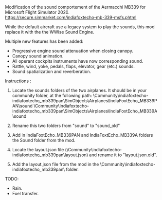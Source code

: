 Modification of the sound comportement of the Aermacchi MB339 for Microsoft Flight Simulator 2020.
https://secure.simmarket.com/indiafoxtecho-mb-339-msfs.phtml

While the default aircraft use a legacy system to play the sounds, this mod replace it with the the WWise Sound Engine.

Multiple new features has been added:
- Progressive engine sound attenuation when closing canopy.
- Canopy sound animation.
- All operant cockpits instruments have now corresponding sound.
- Rattle, wind, yoke, pedals, flaps, elevator, gear (etc.) sounds.
- Sound spatialization and reverberation.

Instructions :
1) Locate the sounds folders of the two airplanes. It should be in your community folder, at the following path:
\Community\indiafoxtecho-indiafoxtecho_mb339pan\SimObjects\Airplanes\IndiaFoxtEcho_MB339PAN\sound
\Community\indiafoxtecho-indiafoxtecho_mb339pan\SimObjects\Airplanes\IndiaFoxtEcho_MB339A\sound

2) Rename this two folders from "sound" to "sound_old"
3) Add in IndiaFoxtEcho_MB339PAN and IndiaFoxtEcho_MB339A folders the Sound folder from the mod.
4) Locate the layout.json file (\Community\indiafoxtecho-indiafoxtecho_mb339pan\layout.json) and rename it to "layout.json.old".
5) Add the layout.json file from the mod in the \Community\indiafoxtecho-indiafoxtecho_mb339pan\ folder.


TODO:
- Rain.
- Fuel transfer.